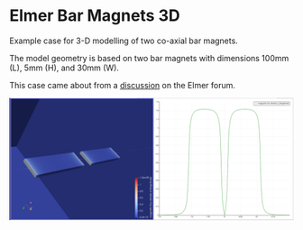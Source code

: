 # Elmer Bar Magnets 3D
Example case for 3-D modelling of two co-axial bar magnets.

The model geometry is based on two bar magnets with dimensions 100mm (L), 5mm (H), and 30mm (W). 

This case came about from a [discussion](https://www.elmerfem.org/forum/viewtopic.php?t=8026) on the Elmer forum.

![Model geometry and flux density plot](plots/flux_density.png "Model geometry and flux density plot")
